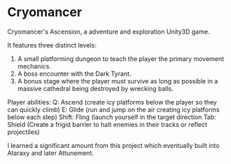 Cryomancer
==========

Cryomancer's Ascension, a adventure and exploration Unity3D game.

It features three distinct levels:
1. A small platforming dungeon to teach the player the primary movement mechanics.
2. A boss encounter with the Dark Tyrant.
3. A bonus stage where the player must survive as long as possible in a massive cathedral being destroyed by wrecking balls.

Player abilities:
Q: Ascend (create icy platforms below the player so they can quickly climb)
E: Glide (run and jump on the air creating icy platforms below each step)
Shift: Fling (launch yourself in the target direction
Tab: Shield (Create a frigid barrier to halt enemies in their tracks or reflect projectiles)

I learned a significant amount from this project which eventually built into Ataraxy and later Attunement.
